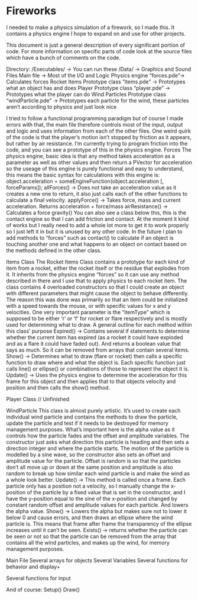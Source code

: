 # Fireworks
I needed to make a physics simulation of a firework, so I made this. It contains a physics engine I hope to expand on and use for other projects.

This document is just a general description of every significant portion of code. For more information on specific parts of code look at the source files which have a bunch of comments on the code.

Directory:
	/Executables/ -> You can run these
	/Data/ -> Graphics and Sound Files
Main file -> Most of the I/O and Logic
Physics engine “forces.pde”-> Calculates forces
Rocket Items Prototype class “items.pde” -> Prototypes what an object has and does
Player Prototype class “player.pde” -> Prototypes what the player can do
Wind Particles Prototype class “windParticle.pde” -> Prototypes each particle for the wind, these particles aren’t according to physics and just look nice 

I tried to follow a functional programming paradigm but of course I made errors with that, the main file therefore controls most of the input, output and logic and uses information from each of the other files. One weird quirk of the code is that the player’s motion isn’t stopped by friction as it appears, but rather by air resistance. I’m currently trying to program friction into the code, and you can see a prototype of this in the physics engine.
Forces
The physics engine, basic idea is that any method takes acceleration as a parameter as well as other values and then return a PVector for acceleration so the useage of this engine is purely functional and easy to understand, this means the basic syntax for calculations with this engine is: 
object.acceleration = someEngineFunction(object.acceleration [, forceParams]);
allForces() -> Does not take an acceleration value as it creates a new one to return, it also just calls each of the other functions to calculate a final velocity.
applyForce() -> Takes force, mass and current acceleration. Returns acceleration + force/mass
airResistance() -> Calculates a force
gravity()
You can also see a class below this, this is the contact engine so that I can add friction and contact. At the moment it kind of works but I really need to add a whole lot more to get it to work properly so I just left it in but it is unused by any other code. In the future I plan to add methods to “forces” such as contact() to calculate if an object is touching another one and what happens to an object on contact based on the methods defined in the other class. 

Items Class
The Rocket Items Class contains a prototype for each kind of item from a rocket, either the rocket itself or the residue that explodes from it. It inherits from the physics engine “forces” so it can use any method described in there and I use that to apply physics to each rocket item. 
The class contains 4 overloaded constructors so that I could create an object with different parameters that might cause the object to behave differently. The reason this was done was primarily so that an item could be initialized with a speed towards the mouse, or with specific values for x and y velocities. One very important parameter is the “itemType” which is supposed to be either ‘r’ or ‘f’ for rocket or flare respectively and is mostly used for determining what to draw.
A general outline for each method within this class’ purpose 
Expired() -> Contains several if statements to determine whether the current item has expired (as a rocket it could have exploded and as a flare it could have faded out). And returns a boolean value that says as much. So it can be removed from arrays that contain several items.
Show() -> Determines what to draw (flare or rocket) then calls a specific function to draw where and what the object is. Each specific function just calls line() or ellipse() or combinations of those to represent the object it is.
Update() -> Uses the physics engine to determine the acceleration for this frame for this object and then applies that to that objects velocity and position and then calls the show() method.


Player Class
// Unfinished

WindParticle
This class is almost purely artistic. It’s used to create each individual wind particle and contains the methods to draw the particle, update the particle and test if it needs to be destroyed for memory management purposes. What’s important here is the alpha value as it controls how the particle fades and the offset and amplitude variables. The constructor just asks what direction this particle is heading and then sets a direction integer and where the particle starts. The motion of the particle is modelled by a sine wave, so the constructor also sets an offset and amplitude value for the particle. Offset is random is so that the particles don’t all move up or down at the same position and amplitude is also random to break up how similar each wind particle is and make the wind as a whole look better.
Update() -> This method is called once a frame. Each particle only has a position not a velocity, so I manually change the x-position of the particle by a fixed value that is set in the constructor, and I have the y-position equal to the sine of the x-position and changed by constant random offset and amplitude values for each particle. And lowers the alpha value.
Show() -> Lowers the alpha but makes sure not to lower it below 0 and cause errors, and then draws an ellipse where the wind particle is. This means that frame after frame the transparency of the ellipse increases until it can’t be seen.
Exists() -> returns whether the particle can be seen or not so that the particle can be removed from the array that contains all the wind particles, and makes up the wind, for memory management purposes.

Main File
Several arrays for objects
Several Variables
Several functions for behavior and display+

Several functions for input

And of course:
Setup()
Draw()


